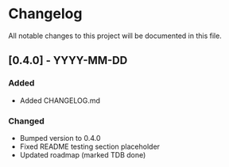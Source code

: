 # Changelog

All notable changes to this project will be documented in this file.

## [0.4.0] - YYYY-MM-DD

### Added
- Added CHANGELOG.md

### Changed
- Bumped version to 0.4.0
- Fixed README testing section placeholder
- Updated roadmap (marked TDB done)